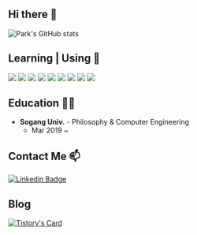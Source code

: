 ## Hi there 👋


![Park's GitHub stats](https://github-readme-stats.vercel.app/api?username=lina1919&show_icons=true&theme=omni)


## Learning | Using 🧠
  <img src="https://img.shields.io/badge/python-3776AB?style=flat-square&logo=python&logoColor=white"> <img src="https://img.shields.io/badge/django-092E20?style=flat-square&logo=django&logoColor=white"> 
  <img src="https://img.shields.io/badge/Java-007396?style=flat-square&logo=Java&logoColor=white"> 
  <img src="https://img.shields.io/badge/SpringBoot-6DB33F?style=flat-square&logo=SpringBoot&logoColor=white"/></a> 
  <img src="https://img.shields.io/badge/c-%2300599C.svg?style=flat-square&logo=c&logoColor=white"> 
  <img src="https://img.shields.io/badge/sqlite-%2307405e.svg?style=flat-square&logo=sqlite&logoColor=white"> 
  <img src="https://img.shields.io/badge/mysql-%2300f.svg?style=flat-square&logo=mysql&logoColor=white"> 
  <img src="https://img.shields.io/badge/github%20actions-%232671E5.svg?style=flat-square&logo=githubactions&logoColor=white"> 
  <img src="https://img.shields.io/badge/AWS-%23FF9900.svg?style=flat-square&logo=amazon-aws&logoColor=white">
  
##  Education 🧑‍💻
- **Sogang Univ.** - Philosophy & Computer Engineering
    - Mar 2019 ~  
   
## Contact Me 📫

[![Linkedin Badge](https://img.shields.io/twitter/url?color=lightblue&label=lina1919&logo=linkedin&logoColor=lightblue&style=for-the-badge&url=https%3A%2F%2Fwww.linkedin.com%2Fin%2Fmmertpolat)](https://www.linkedin.com/in/%EC%9C%A0%EB%A6%BC-%EB%B0%95-a893311b4/)

## Blog
[![Tistory's Card](https://github-readme-tistory-card.vercel.app/api?name=yurimy&postId=32&theme=tistory)](https://github.com/loosie/github-readme-tistory-card)


<!--
**lina1919/lina1919** is a ✨ _special_ ✨ repository because its `README.md` (this file) appears on your GitHub profile.

Here are some ideas to get you started:

- 🔭 I’m currently working on ...
- 🌱 I’m currently learning ...
- 👯 I’m looking to collaborate on ...
- 🤔 I’m looking for help with ...
- 💬 Ask me about ...
- 📫 How to reach me: ...
- 😄 Pronouns: ...
- ⚡ Fun fact: ...
-->
